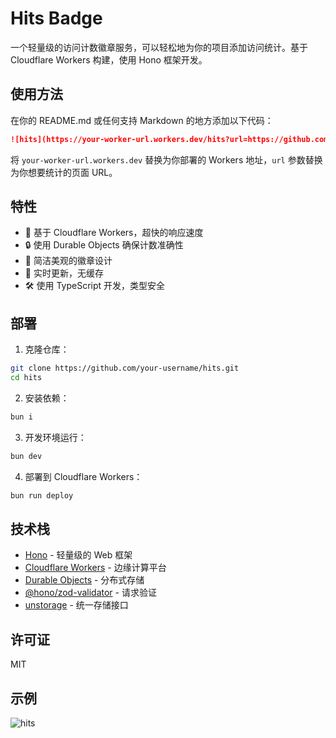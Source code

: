 # Hits Badge

一个轻量级的访问计数徽章服务，可以轻松地为你的项目添加访问统计。基于 Cloudflare Workers 构建，使用 Hono 框架开发。

## 使用方法

在你的 README.md 或任何支持 Markdown 的地方添加以下代码：

```markdown
![hits](https://your-worker-url.workers.dev/hits?url=https://github.com/your-username/your-repo)
```

将 `your-worker-url.workers.dev` 替换为你部署的 Workers 地址，`url` 参数替换为你想要统计的页面 URL。

## 特性

- 🚀 基于 Cloudflare Workers，超快的响应速度
- 🔒 使用 Durable Objects 确保计数准确性
- 🎨 简洁美观的徽章设计
- 🔄 实时更新，无缓存
- 🛠 使用 TypeScript 开发，类型安全

## 部署

1. 克隆仓库：
```bash
git clone https://github.com/your-username/hits.git
cd hits
```

2. 安装依赖：
```bash
bun i
```

3. 开发环境运行：
```bash
bun dev
```

4. 部署到 Cloudflare Workers：
```bash
bun run deploy
```

## 技术栈

- [Hono](https://hono.dev/) - 轻量级的 Web 框架
- [Cloudflare Workers](https://workers.cloudflare.com/) - 边缘计算平台
- [Durable Objects](https://developers.cloudflare.com/workers/runtime-apis/durable-objects/) - 分布式存储
- [@hono/zod-validator](https://github.com/honojs/middleware/tree/main/packages/zod-validator) - 请求验证
- [unstorage](https://github.com/unjs/unstorage) - 统一存储接口

## 许可证
MIT

## 示例

![hits](https://hits.yunyoujun.cn/hits?url=https://github.com/yunyoujun/hits)


